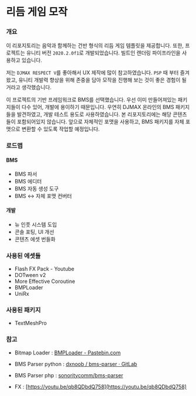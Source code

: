 # 리듬 게임 모작

### 개요
이 리포지토리는 음악과 함께하는 건반 형식의 리듬 게임 템플릿을 제공합니다. 
또한, 프로젝트는 유니티 버전 `2020.2.0f1`로 개발되었습니다. 
빌트인 렌더링 파이프라인을 사용하고 있습니다.
  
저는 `DJMAX RESPECT V`를 좋아해서 UX 제작에 많이 참고하였습니다. 
`PSP` 때 부터 즐겨왔고, 유니티 개발력 향상을 위해 존중을 담아 모작을 진행해 보는 것이 좋은 경험이 될 거라고 생각했습니다. 
  
이 프로젝트의 기반 프레임워크로 BMS를 선택했습니다. 
우선 이미 만들어져있는 패키지들이 다수 있어, 개발에 용이하기 때문입니다. 
우연히 DJMAX 온라인의 BMS 패키지들을 발견하였고, 개발 테스트 용도로 사용하였습니다.
본 리포지토리에는 해당 콘텐츠들이 포함되어있지 않습니다. 
앞으로 자체적인 포맷을 사용하고, BMS 패키지를 자체 포맷으로 변환할 수 있도록 작업할 예정입니다.

### 로드맵
#### BMS
* BMS 파서
* BMS 에디터
* BMS 자동 생성 도구
* BMS <-> 자체 포맷 컨버터
#### 개발
* 뉴 인풋 시스템 도입
* 콘솔 포팅, UI 개선
* 콘텐츠 에셋 번들화

### 사용된 에셋들
* Flash FX Pack - Youtube
* DOTween v2
* More Effective Coroutine
* BMPLoader
* UniRx

### 사용된 패키지
* TextMeshPro

### 참고

- Bitmap Loader : [BMPLoader - Pastebin.com](https://pastebin.com/fykWMpuB)
- BMS Parser python : [dxnoob / bms-parser · GitLab](https://gitlab.com/dxnoob/bms-parser)
- BMS Parser php : [sonoritycomm/bms-parser](https://github.com/sonoritycomm/bms-parser)

- FX : [https://youtu.be/qb8QDbdQ758](https://youtu.be/qb8QDbdQ758)